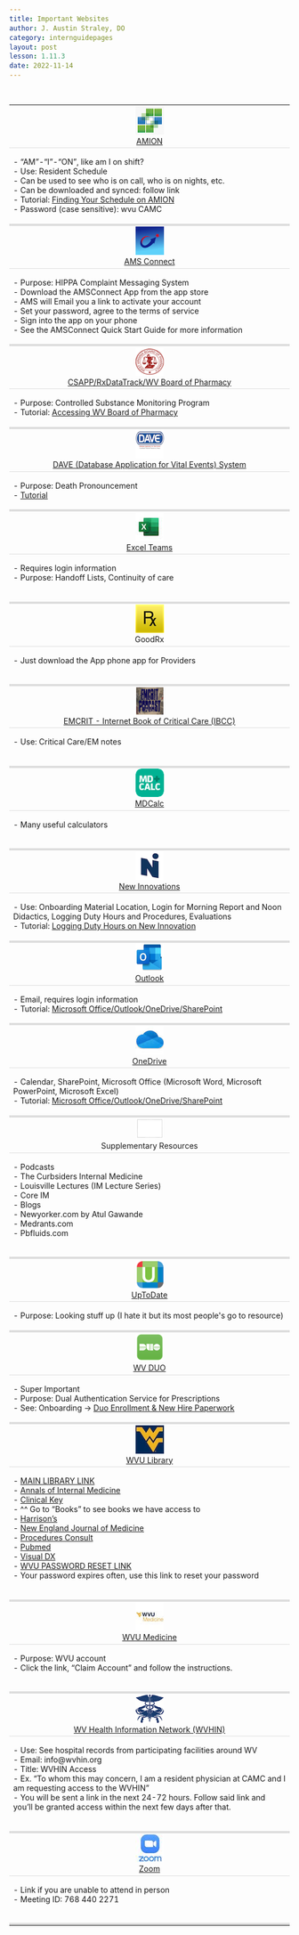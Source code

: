 ```yaml
---
title: Important Websites
author: J. Austin Straley, DO
category: internguidepages
layout: post
lesson: 1.11.3
date: 2022-11-14
---
```


<html>
    <style>
        @media screen and (max-width: 1240px) {
        table thead {
            border: none;
            clip: rect(0 0 0 0);
            height: 1px;
            margin: -1px;
            overflow: hidden;
            padding: 0;
            position: absolute;
            width: 1px; }
        table tr {
            border-bottom: 3px solid #ddd;
            display: block; }
        table td {
            border-bottom: 1px solid #ddd;
            display: block;
            text-align: left; }
        table td::before {
            content: attr(data-label);
            float: left; }  
        }
    </style>
    <body>
            <br>
        <table>
            <tr>
                <td style="text-align: center;"><img src="https://github.com/jzstraley/jzstraley.github.io/blob/master/assets/images/internguidepages/1.11/amionapppic.png?raw=true" alt="AMION"><br>
                <a href="https://www.amion.com/cgi-bin/ocs">AMION</a>
                </td>
                <td><p>
                    - “AM”-“I”-“ON”, like am I on shift?<br>
                    - Use: Resident Schedule<br>
                    - Can be used to see who is on call, who is on nights, etc.<br>
                    - Can be downloaded and synced: follow link<br>
                    - Tutorial: <a href="https://youtu.be/hWwKKWS5No0">Finding Your Schedule on AMION</a><br>
                    - Password (case sensitive): wvu CAMC
                    <br></p></td>
            </tr>
            <tr>
                <td style="text-align: center;"><img src="https://github.com/jzstraley/jzstraley.github.io/blob/master/assets/images/internguidepages/1.11/amsapppic.png?raw=true" alt="AMS Connect"><br>
                <a href="https://account.amsconnectapp.com/login">AMS Connect</a>
                </td>
                <td><p>
                    - Purpose: HIPPA Complaint Messaging System<br>
                    - Download the AMSConnect App from the app store<br>
                    - AMS will Email you a link to activate your account<br>
                        - Set your password, agree to the terms of service<br>
                    - Sign into the app on your phone<br>
                    - See the AMSConnect Quick Start Guide for more information
                    <br></p></td>
            </tr>
            <tr>
                <td style="text-align: center;"><img src="https://github.com/jzstraley/jzstraley.github.io/blob/master/assets/images/internguidepages/1.11/wvbopapppic.png?raw=true" alt="WVBOP"><br>
                <a href="https://www.csappwv.com/Account/Login.aspx?ReturnUrl=%2f">CSAPP/RxDataTrack/WV Board of Pharmacy</a>
                </td>
                <td><p>
                    - Purpose: Controlled Substance Monitoring Program<br>
                    - Tutorial: <a href="https://youtu.be/PkuhbUnTKi4">Accessing WV Board of Pharmacy</a>
                    <br></p></td>
            </tr>
            <tr>
                <td style="text-align: center;"><img src="https://github.com/jzstraley/jzstraley.github.io/blob/master/assets/images/internguidepages/1.11/daveapppic.png?raw=true" alt="DAVE"><br>
                <a href="https://davewv.vitalchek.com/web/Logon.aspx">DAVE (Database Application for Vital Events) System</a>
                </td>
                <td><p>
                    - Purpose: Death Pronouncement<br>
                    - <a href="https://sites.google.com/wv.gov/davetraining/home">Tutorial</a>
                    <br></p></td>
            </tr>
            <tr>
                <td style="text-align: center;"><img src="https://github.com/jzstraley/jzstraley.github.io/blob/master/assets/images/internguidepages/1.11/excelapppic.jpeg?raw=true" alt="Excel"><br>
                <a href="https://camcorg.sharepoint.com/:f:/r/sites/DPT_IAM_Internal_Medicine_Program_26296/Shared%20Documents/Med%20Service-ICU%20Team%20Lists?csf=1&web=1&e=4v9oTJ">Excel Teams</a>
                </td>
                <td><p>
                    - Requires login information<br>
                    - Purpose: Handoff Lists, Continuity of care<br>
                    <br></p></td>
            </tr>
            <tr>
                <td style="text-align: center;"><img src="https://github.com/jzstraley/jzstraley.github.io/blob/master/assets/images/internguidepages/1.11/goodrxapppic.png?raw=true" alt="GoodRx"><br>
                GoodRx
                </td>
                <td><p>
                    - Just download the App phone app for Providers<br>
                    <br></p></td>
            </tr>
            <tr>
                <td style="text-align: center;"><img src="https://github.com/jzstraley/jzstraley.github.io/blob/master/assets/images/internguidepages/1.11/emcritapppic.png?raw=true" alt="EMCRIT"><br>
                <a href="https://emcrit.org/ibcc/toc/">EMCRIT - Internet Book of Critical Care (IBCC)</a>
                </td>
                <td><p>
                    - Use: Critical Care/EM notes<br>
                    <br></p></td>
            </tr>
            <tr>
                <td style="text-align: center;"><img src="https://github.com/jzstraley/jzstraley.github.io/blob/master/assets/images/internguidepages/1.11/mdcalapppic.png?raw=true" alt="MDCalc"><br>
                <a href="https://www.mdcalc.com/">MDCalc</a>
                </td>
                <td><p>
                    - Many useful calculators<br>
                    <br></p></td>
            </tr>
            <tr>
                <td style="text-align: center;"><img src="https://github.com/jzstraley/jzstraley.github.io/blob/master/assets/images/internguidepages/1.11/newinnovapppic.png?raw=true" alt="New Innovations"><br>
                <a href="https://www.new-innov.com/login/Login.aspx">New Innovations</a>
                </td>
                <td><p>
                    - Use: Onboarding Material Location, Login for Morning Report and Noon Didactics, Logging Duty Hours and Procedures, Evaluations<br>
                    - Tutorial: <a href="https://youtu.be/dkpLhmxxwpU">Logging Duty Hours on New Innovation</a>
                    <br></p></td>
            </tr>
            <tr>
                <td style="text-align: center;"><img src="https://github.com/jzstraley/jzstraley.github.io/blob/master/assets/images/internguidepages/1.11/outlookapppic.png?raw=true" alt="Outlook"><br>
                <a href="https://outlook.office.com/mail/">Outlook</a>
                </td>
                <td><p>
                    - Email, requires login information <br>
                    - Tutorial: <a href="https://youtu.be/p6yKzWvLs74">Microsoft Office/Outlook/OneDrive/SharePoint</a>
                    <br></p></td>
            </tr>
            <tr>
                <td style="text-align: center;"><img src="https://github.com/jzstraley/jzstraley.github.io/blob/master/assets/images/internguidepages/1.11/onedriveapppic.jpeg?raw=true" alt="OneDrive"><br>
                <a href="https://login.microsoftonline.com/">OneDrive</a>
                </td>
                <td><p>
                    - Calendar, SharePoint, Microsoft Office (Microsoft Word, Microsoft PowerPoint, Microsoft Excel)<br>
                    - Tutorial: <a href="https://youtu.be/p6yKzWvLs74">Microsoft Office/Outlook/OneDrive/SharePoint</a>
                    <br></p></td>
            </tr>
            <tr>
                <td style="text-align: center;"><img src="https://github.com/jzstraley/jzstraley.github.io/blob/master/assets/images/internguidepages/1.11/otherapppic.png?raw=true" alt="Supplementary Resources"><br>
                Supplementary Resources
                </td>
                <td><p>
                    - Podcasts<br>
                        - The Curbsiders Internal Medicine<br>
                        - Louisville Lectures (IM Lecture Series)<br>
                        - Core IM<br>
                    - Blogs<br>
                        - Newyorker.com by Atul Gawande<br>
                        - Medrants.com<br>
                        - Pbfluids.com<br>
                    <br></p></td>
            </tr>
            <tr>
                <td style="text-align: center;"><img src="https://github.com/jzstraley/jzstraley.github.io/blob/master/assets/images/internguidepages/1.11/uptotdateapppic.png?raw=true" alt="UpToDate"><br>
                <a href="https://www.uptodate.com/login">UpToDate</a>
                </td>
                <td><p>
                - Purpose: Looking stuff up (I hate it but its most people's go to resource)
                    <br></p></td>
            </tr>
            <tr>
                <td style="text-align: center;"><img src="https://github.com/jzstraley/jzstraley.github.io/blob/master/assets/images/internguidepages/1.11/duoapppic.png?raw=true" alt="Duo"><br>
                <a href="https://api-30013422.duosecurity.com/portal?code=21b4d5751036bfe5&akey=DA6CSOIIKNS6NKKMM3RG">WV DUO</a>
                </td>
                <td><p>
                    - Super Important<br>
                    - Purpose: Dual Authentication Service for Prescriptions<br>
                    - See: Onboarding -> <a href="https://guide.duo.com/enrollment">Duo Enrollment & New Hire Paperwork</a>
                    <br></p></td>
            </tr>
            <tr>
                <td style="text-align: center;"><img src="https://github.com/jzstraley/jzstraley.github.io/blob/master/assets/images/internguidepages/1.11/wvuapppic.jpeg?raw=true" alt="WVUlib"><br>
                <a href="https://login.www.libproxy.wvu.edu/login?qurl=https%3a%2f%2fwww.ncbi.nlm.nih.gov%2fpubmed%3fholding%3dwvuhsclib_fft_ndi%26otool%3dwvuhsclib">WVU Library</a>
                </td>
                <td><p>
                    - <a href="https://login.www.libproxy.wvu.edu/menu">MAIN LIBRARY LINK</a><br>
                    - <a href="https://annals-org.www.libproxy.wvu.edu/aim">Annals of Internal Medicine</a><br>
                    - <a href="https://www-clinicalkey-com.www.libproxy.wvu.edu/#!/">Clinical Key</a><br>
                        - ^^ Go to “Books” to see books we have access to<br>
                    - <a href="https://lib.wvu.edu/databases/connect.php?1236803193=INVS">Harrison’s</a><br>
                    - <a href="https://www-nejm-org.www.libproxy.wvu.edu/">New England Journal of Medicine</a><br>
                    - <a href="https://www-clinicalkey-com.www.libproxy.wvu.edu/#!/browse/procedures">Procedures Consult</a><br>
                    - <a href="https://login.www.libproxy.wvu.edu/login?qurl=https%3a%2f%2fwww.ncbi.nlm.nih.gov%2fpubmed%3fholding%3dwvuhsclib_fft_ndi%26otool%3dwvuhsclib">Pubmed</a><br>
                    - <a href="https://lib.wvu.edu/databases/connect.php?1444228039=INVS">Visual DX</a><br>
                    - <a href="https://login.wvu.edu/self-service">WVU PASSWORD RESET LINK</a><br>
                        - Your password expires often, use this link to reset your password<br>
                    <br></p></td>
            </tr>
            <tr>
                <td style="text-align: center;"><img src="https://github.com/jzstraley/jzstraley.github.io/blob/master/assets/images/internguidepages/1.11/wvumedapppic.jpeg?raw=true" alt="WVMED"><br>
                <a href="https://wvumedicine.org/login/">WVU Medicine</a>
                </td>
                <td><p>
                    - Purpose: WVU account<br>
                    - Click the link, “Claim Account” and follow the instructions.<br>
                    <br></p></td>
            </tr>
            <tr>
                <td style="text-align: center;"><img src="https://github.com/jzstraley/jzstraley.github.io/blob/master/assets/images/internguidepages/1.11/wvhinapppic.png?raw=true" alt="WVHIN"><br>
                <a href="https://idp.crisphealth.org/#login">WV Health Information Network (WVHIN)</a>
                </td>
                <td><p>
                    - Use: See hospital records from participating facilities around WV<br>
                    - Email: info@wvhin.org<br>
                    - Title: WVHIN Access<br>
                        - Ex. “To whom this may concern, I am a resident physician at CAMC and I am requesting access to the WVHIN”<br>
                    - You will be sent a link in the next 24-72 hours. Follow said link and you’ll be granted access within the next few days after that.<br>
                    <br></p></td>
            </tr>
            <tr>
                <td style="text-align: center;"><img src="https://github.com/jzstraley/jzstraley.github.io/blob/master/assets/images/internguidepages/1.11/zoomapppic.jpeg?raw=true" alt="Zoom"><br>
                <a href="https://wvumdtv.zoom.us/j/7684402271?pwd=M3lnR25sY0lRaFIzTjFaZ1AveCtDQT09">Zoom</a>
                </td>
                <td><p>
                    - Link if you are unable to attend in person<br>
                    - Meeting ID: 768 440 2271<br>
                    <br></p></td>
            </tr>
        </table>
    </body>
</html>
